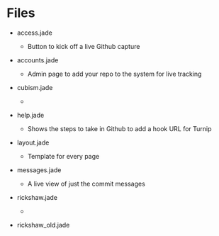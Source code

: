 # Files

* access.jade

  * Button to kick off a live Github capture

* accounts.jade

  * Admin page to add your repo to the system for live tracking

* cubism.jade

  * 

* help.jade

  * Shows the steps to take in Github to add a hook URL for Turnip

* layout.jade

  * Template for every page

* messages.jade

  * A live view of just the commit messages

* rickshaw.jade

  * 

* rickshaw_old.jade
